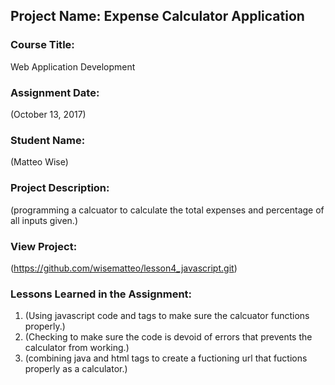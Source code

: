 ## Project Name:  Expense Calculator Application

### Course Title:
Web Application Development

### Assignment Date:  
(October 13, 2017)

### Student Name:  
(Matteo Wise)

### Project Description:
(programming a calcuator to calculate the total expenses and percentage of all inputs given.)

### View Project:
(https://github.com/wisematteo/lesson4_javascript.git)

### Lessons Learned in the Assignment:
1. (Using javascript code and tags to make sure the calcuator functions properly.)
2. (Checking to make sure the code is devoid of errors that prevents the calculator from working.)
3. (combining java and html tags to create a fuctioning url that fuctions properly as a calculator.)

